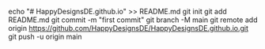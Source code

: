 echo "# HappyDesignsDE.github.io" >> README.md
git init
git add README.md
git commit -m "first commit"
git branch -M main
git remote add origin https://github.com/HappyDesignsDE/HappyDesignsDE.github.io.git
git push -u origin main
